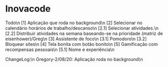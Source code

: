 # Inovacode

Todo\n
  [1] Aplicação que roda no background\n
	[2] Selecionar no calendário horários de trabalho/descanso\n
		  [2.1] Selecionar atividades.\n
    [2.2] Distribuir atividades na semana baseando-se na prioridade (matriz de eisenhower)/Greg\n
  [3] Assistente de foco\n
    [3.1] Pomodoro\n
    [3.2] Bloquear sites\n
	[4]  Tela bonita com botão bonito\n
	[5] Gamificação com recompensas pessoais\n
		[5.1] 	Nome e experiência\n
    
ChangeLog:\n
  Gregory-2/08/20: Aplicação roda no background\n
